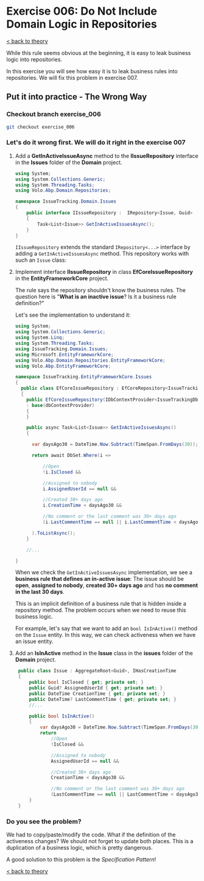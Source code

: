 # Exercise 006: Do Not Include Domain Logic in Repositories

[< back to theory](../docs/part3/part3-Implementation-The-Building-Blocks.md#theory_exercise_006)

While this rule seems obvious at the beginning, it is easy to leak business logic into repositories.

In this exercise you will see how easy it is to leak business rules into repositories. We will fix this problem in exercise 007.

## Put it into practice - The Wrong Way

### Checkout branch exercise_006

```bash
git checkout exercise_006
```

### Let's do it wrong first. We will do it right in the exercise 007

1. Add a **GetInActiveIssueAsync** method to the **IIssueRepository** interface in the **Issues** folder of the **Domain** project.

    ```csharp
    using System;
    using System.Collections.Generic;
    using System.Threading.Tasks;
    using Volo.Abp.Domain.Repositories;

    namespace IssueTracking.Domain.Issues
    {
        public interface IIssueRepository :  IRepository<Issue, Guid>
        {
            Task<List<Issue>> GetInActiveIssuesAsync();
        }
    }
    ```

    `IIssueRepository` extends the standard `IRepository<...>` interface by adding a `GetInActiveIssuesAsync` method. This repository works with such an `Issue` class:

2. Implement interface **IIssueRepository** in class **EfCoreIssueRepository** in the **EntityFrameworkCore** project.

    The rule says the repository shouldn't know the business rules. The question here is "**What is an inactive issue**? Is it a business rule definition?"

    Let's see the implementation to understand it:

    ```csharp
    using System;
    using System.Collections.Generic;
    using System.Linq;
    using System.Threading.Tasks;
    using IssueTracking.Domain.Issues;
    using Microsoft.EntityFrameworkCore;
    using Volo.Abp.Domain.Repositories.EntityFrameworkCore;
    using Volo.Abp.EntityFrameworkCore;

    namespace IssueTracking.EntityFrameworkCore.Issues
    {
      public class EfCoreIssueRepository : EfCoreRepository<IssueTrackingDbContext, Issue, Guid>, IIssueRepository
      {
        public EfCoreIssueRepository(IDbContextProvider<IssueTrackingDbContext> dbContextProvider) 
        : base(dbContextProvider)
        {
        }

        public async Task<List<Issue>> GetInActiveIssuesAsync()
        {

          var daysAgo30 = DateTime.Now.Subtract(TimeSpan.FromDays(30));

          return await DbSet.Where(i =>

              //Open
              !i.IsClosed &&

              //Assigned to nobody
              i.AssignedUserId == null &&

              //Created 30+ days ago
              i.CreationTime < daysAgo30 &&

              //No comment or the last comment was 30+ days ago
              (i.LastCommentTime == null || i.LastCommentTime < daysAgo30)

          ).ToListAsync();
        }

        //...

    }
    ```

    When we check the `GetInActiveIssuesAsync` implementation, we see a **business rule that defines an in-active issue**: The issue should be **open**, **assigned to nobody**, **created 30+ days ago** and has **no comment in the last 30 days**.

    This is an implicit definition of a business rule that is hidden inside a repository method. The problem occurs when we need to reuse this business logic.

    For example, let's say that we want to add an `bool IsInActive()` method on the `Issue` entity. In this way, we can check activeness when we have an issue entity.

3. Add an **IsInActive** method in the **Issue** class in the  **issues** folder of the **Domain** project.

   ```csharp
    public class Issue : AggregateRoot<Guid>, IHasCreationTime
    {
        public bool IsClosed { get; private set; }
        public Guid? AssignedUserId { get; private set; }
        public DateTime CreationTime { get; private set; }
        public DateTime? LastCommentTime { get; private set; }
        //...

        public bool IsInActive()
        {
            var daysAgo30 = DateTime.Now.Subtract(TimeSpan.FromDays(30));
            return
                //Open
                !IsClosed &&

                //Assigned to nobody
                AssignedUserId == null &&

                //Created 30+ days ago
                CreationTime < daysAgo30 &&

                //No comment or the last comment was 30+ days ago
                (LastCommentTime == null || LastCommentTime < daysAgo30);
        }
    }
   ```

### Do you see the problem?

We had to copy/paste/modify the code. What if the definition of the activeness changes? We should not forget to update both places. This is a duplication of a business logic, which is pretty dangerous.

A good solution to this problem is the *Specification Pattern*!

[< back to theory](../docs/part3/part3-Implementation-The-Building-Blocks.md#theory_exercise_006)
